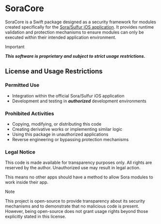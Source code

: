 # SoraCore

SoraCore is a Swift package designed as a security framework for modules created specifically for the [Sora/Sulfur iOS application](https://github.com/cranci1/Sora). It provides runtime validation and protection mechanisms to ensure modules can only be executed within their intended application environment.

> [!IMPORTANT] 
> **_This software is proprietary and subject to strict usage restrictions._** 

## License and Usage Restrictions

### Permitted Use

- Integration within the official Sora/Sulfur iOS application
- Development and testing in **_authorized_** development environments

### Prohibited Activities

- Copying, modifying, or distributing this code
- Creating derivative works or implementing similar logic
- Using this package in unauthorized applications
- Reverse engineering or bypassing protection mechanisms

### Legal Notice

This code is made available for transparency purposes only. All rights are reserved by the author. Unauthorized use may result in legal action.

This means no other apps should have a method to allow Sora modules to work inside their app.

> [!Note]
> This project is open-source to provide transparency about its security mechanisms and to demonstrate that no malicious code is present. However, being open-source does not grant usage rights beyond those explicitly stated in this license.
